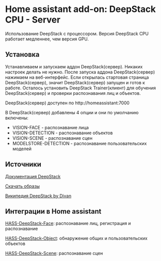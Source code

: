 # Home assistant add-on: DeepStack CPU - Server

Использование DeepStack с процессором. Версия DeepStack СPU работает медленнее, чем версия GPU.

## Установка
Устанавливаем и запускаем аддон DeepStack(сервер). Никаких настроек делать не нужно. После запуска аддона DeepStack(сервер) нажимаем на веб-интерфейс. Если открылась стартовая страница DeepStack(сервер), значит DeepStack(сервер) запущен и готов к работе. Осталось установить DeepStack Trainer(клиент) для обучения DeepStack(сервер) и проверки распознавания лиц и объектов.

DeepStack(сервер) доступен по http://homeassistant:7000

В DeepStack(сервер) добавлены 4 опции и они по умолчанию включены:
* VISION-FACE - распознавание лица
* VISION-DETECTION - распознавание объектов
* VISION-SCENE - распознавание сцен
* MODELSTORE-DETECTION - распознавание пользовательских моделей


## Источники

[Документация DeepStack](https://docs.deepstack.cc)

[Скачать образы](https://registry.hub.docker.com/r/deepquestai/deepstack/tags)

[Википедия DeepStack by Divan](https://github.com/DivanX10/Home-Assistant-Add-on-Deepstack/wiki)


## Интеграции в Home assistant
[HASS-DeepStack-Face](https://github.com/robmarkcole/HASS-Deepstack-face): распознавание лиц, регистрация и распознавание

[HASS-DeepStack-Object](https://github.com/robmarkcole/HASS-Deepstack-object): обнаружение общих и пользовательских объектов

[HASS-DeepStack-Scene](https://github.com/robmarkcole/HASS-Deepstack-scene): распознавание сцен
